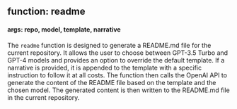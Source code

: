 ## function: readme
#### args: repo, model, template, narrative
The `readme` function is designed to generate a README.md file for the current repository. It allows the user to choose between GPT-3.5 Turbo and GPT-4 models and provides an option to override the default template. If a narrative is provided, it is appended to the template with a specific instruction to follow it at all costs. The function then calls the OpenAI API to generate the content of the README file based on the template and the chosen model. The generated content is then written to the README.md file in the current repository.

